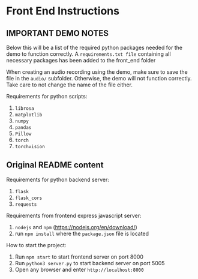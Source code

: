 # Front End Instructions
## IMPORTANT DEMO NOTES
Below this will be a list of the required python packages needed for the demo to function correctly. A `requirements.txt file` containing all necessary packages has been added to the front_end folder

When creating an audio recording using the demo, make sure to save the file in the `audio/` subfolder. Otherwise, the demo will not function correctly. Take care to not change the name of the file either.

Requirements for python scripts:
1. `librosa`
2. `matplotlib`
3. `numpy`
4. `pandas`
5. `Pillow`
6. `torch`
7. `torchvision`

## Original README content
Requirements for python backend server:
1. `flask`
2. `flask_cors`
3. `requests`

Requirements from frontend express javascript server:
1. `nodejs` and `npm` (https://nodejs.org/en/download/)
2. run `npm install` where the `package.json` file is located

How to start the project:
1. Run `npm start` to start frontend server on port 8000
2. Run `python3 server.py` to start backend server on port 5005
3. Open any browser and enter `http://localhost:8000`


